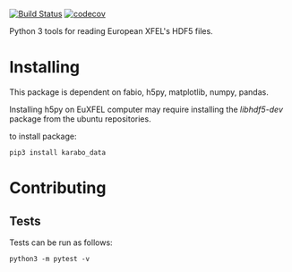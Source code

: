 [![Build Status](https://travis-ci.org/European-XFEL/karabo_data.svg?branch=master)](https://travis-ci.org/European-XFEL/karabo_data)
[![codecov](https://codecov.io/gh/European-XFEL/karabo_data/branch/master/graph/badge.svg)](https://codecov.io/gh/European-XFEL/karabo_data)

Python 3 tools for reading European XFEL's HDF5 files.


Installing
==========
This package is dependent on fabio, h5py, matplotlib, numpy, pandas.

Installing h5py on EuXFEL computer may require installing the *libhdf5-dev*
package from the ubuntu repositories.

to install package:

    pip3 install karabo_data


Contributing
===========

Tests
-----

Tests can be run as follows:

    python3 -m pytest -v
